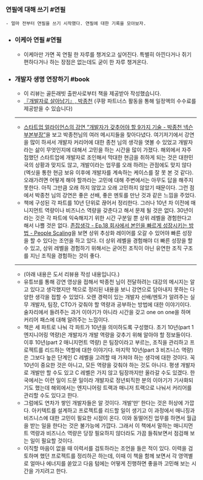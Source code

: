 ### 연필에 대해 쓰기 #연필
	- 얼마 전부터 연필을 쓰기 시작했다. 연필에 대한 기록을 모아보자.
- ### 이케아 연필 #연필
	- 이케아만 가면 꼭 연필 한 자루를 챙겨오고 싶어진다. 특별히 아낀다거나 쥐기 편하다거나 하는 장점은 없는데도 굳이 한 자루 챙겨온다.
- ### 개발자 생명 연장하기 #book
	- 이 리뷰는 골든래빗 출판사로부터 책을 제공받아 작성했습니다.
	- [『개발자로 살아남기』, 박종천](https://coupa.ng/cbLxy4) (쿠팡 파트너스 활동을 통해 일정액의 수수료를 제공받을 수 있습니다)
	- ----
	- [스타트업 얼라이언스의 강연 “개발자가 갖추어야 할 9가지 기술 - 박종천 넥슨 부본부장”](https://www.youtube.com/watch?v=fHyTA-UIcqs)을 보고 박종천님의 여러 메시지들을 찾아다녔다. 여기저기에서 강연을 많이 하셔서 개발자 커리어에 대한 종천 님의 생각을 엿볼 수 있었고 개발자라는 삶이 무엇인지에 대해서 고민을 하는 시간을 많이 가졌다. 해외에서 자주 접했던 스타트업에 개발자로 조인해서 막대한 현금을 취하게 되는 것은 대한민국의 상황과 맞지도 않고, 개발이라는 업무를 오래 하려는 관점에도 맞지 않다(엑싯을 통한 현금 보유 이후에 개발자를 계속하는 케이스를 잘 못 본 것 같다). 오래가려면 어떻게 해야 할까라는 고민에 대해 주변에서는 아무도 답을 해주지 못한다. 아직 그만큼 오래 하지 않았고 오래 고민하지 않았기 때문이다. 그런 점에서 박종천 님의 강연은 좋은 선배, 좋은 멘토를 만난 것과 같은 느낌을 주었다.
	- 책에 구성된 각 파트를 10년 단위로 끊어서 정리한다. 그러나 10년 차 이전에 매니지먼트 역량이나 비즈니스 역량을 갖춘다고 해서 문제 될 것은 없다. 30년이라는 것은 각 파트에 익숙해지기 위한 시간 구분일 뿐 상위 레벨을 경험한다고 해서 나쁠 것은 없다. [존잡생각 - Ep.18 회사에서 본인을 빠르게 성장시키는 방법 - People Scaling](https://www.youtube.com/watch?v=drBdnrlsq9o&t=264s)을 보면 상위 추상화 레이어를 오갈 수 있어야 빠른 성장을 할 수 있다는 조언을 하고 있다. 더 상위 레벨을 경험해야 더 빠른 성장을 할 수 있고, 상위 레벨을 경험하기 위해서는 굳어진 조직이 아닌 유연한 조직 구조를 지닌 조직을 경험하는 것이 좋다.
	- ---
	- (아래 내용은 도서 리뷰용 작성 내용입니다.)
	- 유튜브를 통해 강연 영상을 접해서 박종천 님이 전달하려는 대강의 메시지는 알고 있다고 생각했지만 책으로 정리된 내용을 보니 강연으로 담아내지 못하는 다양한 생각을 접할 수 있었다. 오랜 경력이 있는 개발자 선배/멘토가 알려주는 실무 개발자, 팀장, CTO가 갖춰야 할 역량과 공부하는 방법에 대한 이야기이다. 술자리에서 들려주는 과거 이야기가 아니라 시간을 갖고 one on one을 하며 커리어 패스에 대해 알려주는 느낌이다.
	- 책은 세 파트로 나눠 각 파트가 10년을 의미하도록 구성했다. 초기 10년(part 1 엔지니어링 역량)은 개발자가 개발 역량을 갖추기 위해 알아야 할 정보들이다. 이후 10년(part 2 매니지먼트 역량) 은 팀장이라고 부르는, 조직을 관리하고 프로젝트를 리드하는 역할에 대한 이야기다. 마지막 10년(part 3 비즈니스 역량)은 그보다 높은 단계인 C 레벨을 고려할 때 가져야 하는 생각에 대한 것이다. 꼭 10년이 중요한 것은 아니고, 모든 역량을 갖춰야 하는 것도 아니다. 평생 개발자로 개발만 할 수도 있고 C 레벨은 가지 않고 팀장까지만 올라갈 수도 있겠다. 한국에서는 이런 일이 드문 일이라 개발자로 정년퇴직한 분의 이야기가 기사화되기도 했는데 해외에서는 엔지니어링 트랙과 매니저 트랙으로 나눠서 커리어를 관리할 수도 있다고 한다.
	- 그럼에도 연차가 쌓인 개발자들은 알 것이다. 개발’만’ 한다는 것은 허상에 가깝다. 아키텍트를 설계하고 프로젝트를 리드할 일이 생기고 이 과정에서 매니징과 비즈니스에 대한 고민이 필요한 시점이 온다. 이와 동떨어진 업무를 하면서 월급을 받는 일을 한다는 것은 불가능에 가깝다. 그래서 이 책에서 말하는 매니지먼트 역량과 비즈니스 역량은 당장 필요하지 않더라도 가끔 들춰보면서 점검해 보는 일이 필요할 것이다.
	- 이직할 마음이 없을 때 이력서를 검토하라는 조언을 들은 적이 있다. 이력을 검토하며 했던 프로젝트를 정리하곤 하는데, 이때 이 책을 함께 보면서 각 영역별로 얼마나 에너지를 쏟았고 다음 텀에는 어떻게 진행하면 좋을까 고민해 보는 시간을 가지려고 한다.